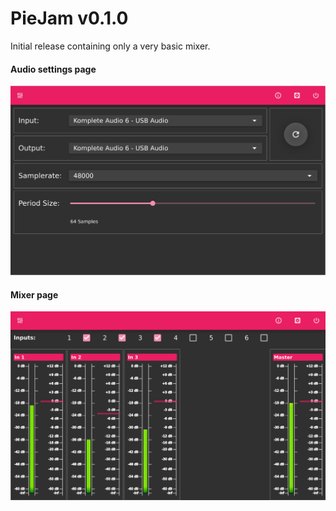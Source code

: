 # PieJam v0.1.0

Initial release containing only a very basic mixer.

#### Audio settings page
![Audio settings](images/audio_settings.png "Audio settings")

#### Mixer page
![Mixer](images/mixer.png "Mixer")
